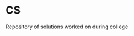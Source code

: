 # CS
Repository of solutions worked on during college

<!-- ## Contents
    .
    ├── Awk                                  # Scripts for CS232 FOSS Lab
    ├── C 
    │   ├── CS100                            # Programs for Computer Programming
    │   ├── CS120                            # Programs for Computer Programming Lab
    │   ├── CS204                            # Programs for Operating Systems
    │   └── CS231                            # Programs for Data Structures Lab							
    ├── Java                                 # Programs for CS206 Object Oriented Design & Programming
    ├── LaTeX 
    │   ├── C Lab Exam Report 
    │   ├── Data Structures Lab Exam Report 
    │   ├── FOSS Lab Report 
    │   ├── Visual Pollution                 # HS210 Life Skills presentation
    │   └── Water Sensor for Tanks           # BE102 Design & Engineering presentation
    ├── Perl                                 # Script for CS232 FOSS Lab
    ├── PHP                                  # Script for CS232 FOSS Lab
    ├── Python 
    │   ├── CS110                            # Programs for Computer Science Workshop
    │   └── CS232                            # Program for CS232 FOSS Lab
    ├── Shell                                # Scripts for CS232 FOSS Lab
    └── VHDL                                 # Scripts for CS234 Digital System Lab -->

